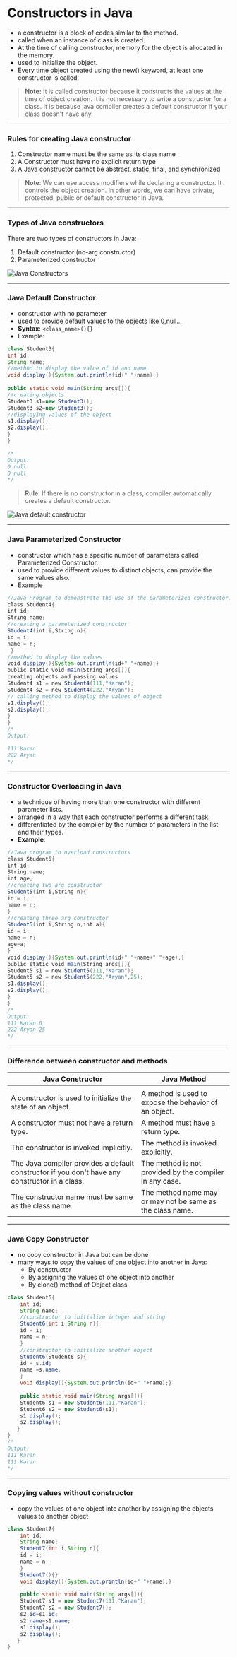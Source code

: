 # Constructors in Java
-  a constructor is a block of codes similar to the method.
-  called when an instance of class is created. 
-  At the time of calling constructor, memory for the object is allocated in the memory.
-   used to initialize the object.
-   Every time object created using the new() keyword, at least one constructor is called.

>**Note:** It is called constructor because it constructs the values at the time of object creation. It is not necessary to write a constructor for a class. It is because java compiler creates a default constructor if your class doesn't have any.

---

### Rules for creating Java constructor

1.  Constructor name must be the same as its class name
2.  A Constructor must have no explicit return type
3.  A Java constructor cannot be abstract, static, final, and synchronized

> **Note**: We can use access modifiers while declaring a constructor. It controls the object creation. In other words, we can have private, protected, public or default constructor in Java.

---

### Types of Java constructors

There are two types of constructors in Java:

1.  Default constructor (no-arg constructor)
2.  Parameterized constructor

![Java Constructors](https://javatpoint.com/images/core/java-constructor.png)

---

### Java Default Constructor: 
- constructor with no parameter
- used to provide default values to the objects like 0,null...
- **Syntax**:  `<class_name>(){}`   
- Example:
```java 
class Student3{  
int id;  
String name;  
//method to display the value of id and name  
void display(){System.out.println(id+" "+name);}  
  
public static void main(String args[]){  
//creating objects  
Student3 s1=new Student3();  
Student3 s2=new Student3();  
//displaying values of the object  
s1.display();  
s2.display();  
}  
}  

/*
Output: 
0 null
0 null
*/
````
> **Rule**: If there is no constructor in a class, compiler automatically creates a default constructor.

![Java default constructor](https://javatpoint.com/images/default-constructor1.png)

---

### Java Parameterized Constructor

- constructor which has a specific number of parameters called Parameterized Constructor.
-  used to provide different values to distinct objects, can provide the same values also.
-  Example
```java
//Java Program to demonstrate the use of the parameterized constructor.  
class Student4{  
int id;  
String name;  
//creating a parameterized constructor  
Student4(int i,String n){  
id = i;  
name = n;  
 }  
//method to display the values  
void display(){System.out.println(id+" "+name);}  
public static void main(String args[]){  
creating objects and passing values  
Student4 s1 = new Student4(111,"Karan");  
Student4 s2 = new Student4(222,"Aryan");  
// calling method to display the values of object  
s1.display();  
s2.display();  
}  
}  
/*
Output:

111 Karan
222 Aryan
*/
````
--- 

### Constructor Overloading in Java
- a technique of having more than one constructor with different parameter lists.
- arranged in a way that each constructor performs a different task. 
-  differentiated by the compiler by the number of parameters in the list and their types.
- **Example**:
```java  
//Java program to overload constructors  
class Student5{  
int id;  
String name;  
int age;  
//creating two arg constructor  
Student5(int i,String n){  
id = i;  
name = n;  
}  
//creating three arg constructor  
Student5(int i,String n,int a){  
id = i;  
name = n;  
age=a;  
}  
void display(){System.out.println(id+" "+name+" "+age);}  
public static void main(String args[]){  
Student5 s1 = new Student5(111,"Karan");  
Student5 s2 = new Student5(222,"Aryan",25);  
s1.display();  
s2.display();  
}  
}
/*
Output:
111 Karan 0
222 Aryan 25
*/
````
---
### Difference between constructor and methods 

| Java Constructor                                                                               | Java Method                                               |
| ---------------------------------------------------------------------------------------------- | --------------------------------------------------------- |
|  |
| A constructor is used to initialize the state of an object.                                    | A method is used to expose the behavior of an object.     |
| A constructor must not have a return type.                                                     | A method must have a return type.                         |
| The constructor is invoked implicitly.                                                         | The method is invoked explicitly.                         |
| The Java compiler provides a default constructor if you don't have any constructor in a class. | The method is not provided by the compiler in any case.   |
| The constructor name must be same as the class name.                                           | The method name may or may not be same as the class name. |

---
### Java Copy Constructor
- no copy constructor in Java but can be done 
- many ways to copy the values of one object into another in Java:
  - By constructor
  - By assigning the values of one object into another
  - By clone() method of Object class
```java 
class Student6{  
    int id;  
    String name;  
    //constructor to initialize integer and string  
    Student6(int i,String n){  
    id = i;  
    name = n;  
    }  
    //constructor to initialize another object  
    Student6(Student6 s){  
    id = s.id;  
    name =s.name;  
    }  
    void display(){System.out.println(id+" "+name);}  
   
    public static void main(String args[]){  
    Student6 s1 = new Student6(111,"Karan");  
    Student6 s2 = new Student6(s1);  
    s1.display();  
    s2.display();  
   }  
}  
/*
Output:
111 Karan
111 Karan
*/
````
----
### Copying values without constructor 
- copy the values of one object into another by assigning the objects values to another object 
```java 
class Student7{  
    int id;  
    String name;  
    Student7(int i,String n){  
    id = i;  
    name = n;  
    }  
    Student7(){}  
    void display(){System.out.println(id+" "+name);}  
   
    public static void main(String args[]){  
    Student7 s1 = new Student7(111,"Karan");  
    Student7 s2 = new Student7();  
    s2.id=s1.id;  
    s2.name=s1.name;  
    s1.display();  
    s2.display();  
   }  
}  
````
